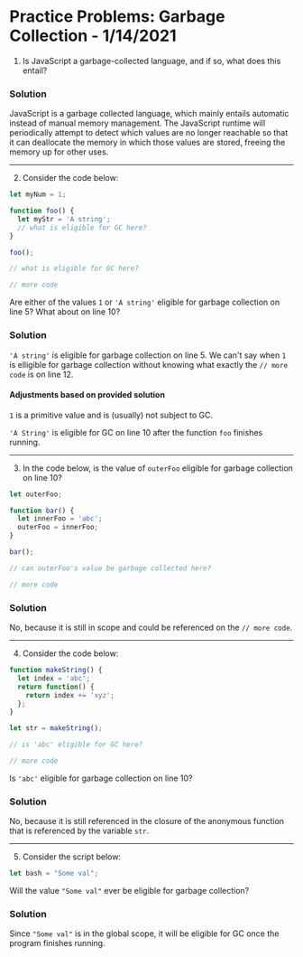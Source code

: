 
# Practice Problems: Garbage Collection - 1/14/2021

1. Is JavaScript a garbage-collected language, and if so, what does this entail?

### Solution

JavaScript is a garbage collected language, which mainly entails automatic instead of manual memory management. The JavaScript runtime will periodically attempt to detect which values are no longer reachable so that it can deallocate the memory in which those values are stored, freeing the memory up for other uses.

---

2. Consider the code below:

```javascript
let myNum = 1;

function foo() {
  let myStr = 'A string';
  // what is eligible for GC here?
}

foo();

// what is eligible for GC here?

// more code
```

Are either of the values `1` or `'A string'` eligible for garbage collection on line 5? What about on line 10?

### Solution

`'A string'` is eligible for garbage collection on line 5. We can't say when `1` is elligible for garbage collection without knowing what exactly the `// more code` is on line 12.

#### Adjustments based on provided solution

`1` is a primitive value and is (usually) not subject to GC.

`'A String'` is eligible for GC on line 10 after the function `foo` finishes running.

---

3. In the code below, is the value of `outerFoo` eligible for garbage collection on line 10?

```javascript
let outerFoo;

function bar() {
  let innerFoo = 'abc';
  outerFoo = innerFoo;
}

bar();

// can outerFoo's value be garbage collected here?

// more code
```

### Solution

No, because it is still in scope and could be referenced on the `// more code`.

---

4. Consider the code below:

```javascript
function makeString() {
  let index = 'abc';
  return function() {
    return index += 'xyz';
  };
}

let str = makeString();

// is 'abc' eligible for GC here?

// more code
```

Is `'abc'` eligible for garbage collection on line 10?

### Solution

No, because it is still referenced in the closure of the anonymous function that is referenced by the variable `str`.

---

5. Consider the script below:

```javascript
let bash = "Some val";
```

Will the value `"Some val"` ever be eligible for garbage collection?

### Solution

Since `"Some val"` is in the global scope, it will be eligible for GC once the program finishes running.
